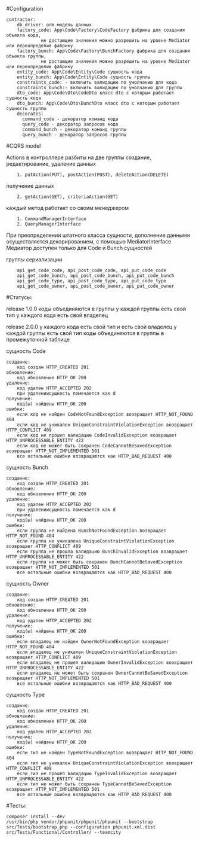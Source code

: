 #Configuration

    contractor:
        db_driver: orm модель данных
        factory_code: App\Code\Factory\CodeFactory фабрика для создания объекта кода, 
                 не достающие значения можно разрешить на уровне Mediator или переопределив фабрику 
        factory_bunch: App\Code\Factory\BunchFactory фабрика для создания объекта группы, 
                 не достающие значения можно разрешить на уровне Mediator или переопределив фабрику 
        entity_code: App\Code\Entity\Code сущность кода
        entity_bunch: App\Code\Entity\Code сущность группы
        constraints_code: - включить валидацию по умолчанию для кода
        constraints_bunch:- включить валидацию по умолчанию для группы
        dto_code: App\Code\Dto\CodeDto класс dto с которым работает сущность кода
        dto_bunch: App\Code\Dto\BunchDto класс dto с которым работает сущность группы
        decorates:
          command_code - декоратор команд кода
          query_code - декоратор запросов кода
          command_bunch - декоратор команд группы
          query_bunch - декоратор запросов группы


#CQRS model

Actions в контроллере разбиты на две группы
создание, редактирование, удаление данных

        1. putAction(PUT), postAction(POST), deleteAction(DELETE)
получение данных

        2. getAction(GET), criteriaAction(GET)
    
каждый метод работает со своим менеджером

        1. CommandManagerInterface
        2. QueryManagerInterface

При преопределении штатного класса сущности, дополнение данными осуществляется декорированием, с помощью MediatorInterface
Медиатор доступен только для Code и Bunch сущностей

группы  сериализации

        api_get_code_code, api_post_code_code, api_put_code_code
        api_get_code_bunch, api_post_code_bunch, api_put_code_bunch
        api_get_code_type, api_post_code_type, api_put_code_type
        api_get_code_owner, api_post_code_owner, api_put_code_owner

#Статусы:

release 1.0.0
коды объединяются в группы у каждой группы есть свой тип у каждого кода есть свой владелец

release 2.0.0
у каждого кода есть свой тип и есть свой владелец
у каждой группы есть свой тип
коды объединяются в группы в промежуточной таблице


сущность Code 

    создание:
        код создан HTTP_CREATED 201
    обновление:
        код обновление HTTP_OK 200
    удаление:
        код удален HTTP_ACCEPTED 202
        при удалениисущность помечается как d
    получение:
        код(ы) найдены HTTP_OK 200
    ошибки:
        если код не найден CodeNotFoundException возвращает HTTP_NOT_FOUND 404
        если код не уникален UniqueConstraintViolationException возвращает HTTP_CONFLICT 409
        если код не прошел валидацию CodeInvalidException возвращает HTTP_UNPROCESSABLE_ENTITY 422
        если код не может быть сохранен CodeCannotBeSavedException возвращает HTTP_NOT_IMPLEMENTED 501
        все остальные ошибки возвращаются как HTTP_BAD_REQUEST 400

сущность Bunch

    создание:
        код создан HTTP_CREATED 201
    обновление:
        код обновление HTTP_OK 200
    удаление:
        код удален HTTP_ACCEPTED 202 
        при удалениисущность помечается как d
    получение:
        код(ы) найдены HTTP_OK 200
    ошибки:
        если группа не найдена BunchNotFoundException возвращает HTTP_NOT_FOUND 404
        если группа не уникалена UniqueConstraintViolationException возвращает HTTP_CONFLICT 409
        если группа не прошла валидацию BunchInvalidException возвращает HTTP_UNPROCESSABLE_ENTITY 422
        если группа не может быть сохранен BunchCannotBeSavedException возвращает HTTP_NOT_IMPLEMENTED 501
        все остальные ошибки возвращаются как HTTP_BAD_REQUEST 400

сущность Owner

    создание:
        код создан HTTP_CREATED 201
    обновление:
        код обновление HTTP_OK 200
    удаление:
        код удален HTTP_ACCEPTED 202
    получение:
        код(ы) найдены HTTP_OK 200
    ошибки:
        если владалец не найден OwnerNotFoundException возвращает HTTP_NOT_FOUND 404
        если владалец не уникален UniqueConstraintViolationException возвращает HTTP_CONFLICT 409
        если владалец не прошел валидацию OwnerInvalidException возвращает HTTP_UNPROCESSABLE_ENTITY 422
        если владалец не может быть сохранен OwnerCannotBeSavedException возвращает HTTP_NOT_IMPLEMENTED 501
        все остальные ошибки возвращаются как HTTP_BAD_REQUEST 400

сущность Type

    создание:
        код создан HTTP_CREATED 201
    обновление:
        код обновление HTTP_OK 200
    удаление:
        код удален HTTP_ACCEPTED 202
    получение:
        код(ы) найдены HTTP_OK 200
    ошибки:
        если тип не найден TypeNotFoundException возвращает HTTP_NOT_FOUND 404
        если тип не уникален UniqueConstraintViolationException возвращает HTTP_CONFLICT 409
        если тип не прошел валидацию TypeInvalidException возвращает HTTP_UNPROCESSABLE_ENTITY 422
        если тип не может быть сохранен TypeCannotBeSavedException возвращает HTTP_NOT_IMPLEMENTED 501
        все остальные ошибки возвращаются как HTTP_BAD_REQUEST 400

#Тесты:
    
    composer install --dev
    /usr/bin/php vendor/phpunit/phpunit/phpunit --bootstrap src/Tests/bootstrap.php --configuration phpunit.xml.dist src/Tests/Functional/Controller/ --teamcity

